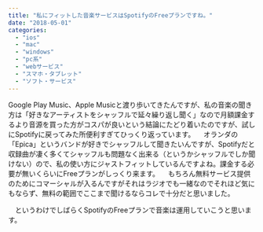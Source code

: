 ```yaml
---
title: "私にフィットした音楽サービスはSpotifyのFreeプランですね。"
date: "2018-05-01"
categories: 
  - "ios"
  - "mac"
  - "windows"
  - "pc系"
  - "webサービス"
  - "スマホ・タブレット"
  - "ソフト・サービス"
---
```


Google Play Music、Apple Musicと渡り歩いてきたんですが、私の音楽の聞き方は「好きなアーティストをシャッフルで延々繰り返し聞く」なので月額課金するより音源を買った方がコスパが良いという結論にたどり着いたのですが、試しにSpotifyに戻ってみた所便利すぎてひっくり返っています。 　オランダの「Epica」というバンドが好きでシャッフルして聞きたいんですが、Spotifyだと収録曲が凄く多くてシャッフルも問題なく出来る（というかシャッフルでしか聞けない）ので、私の使い方にジャストフィットしているんですよね。課金する必要が無いくらいにFreeプランがしっくり来ます。 　もちろん無料サービス提供のためにコマーシャルが入るんですがそれはラジオでも一緒なのでそれほど気にもならず、無料の範囲でここまで聞けるならコレで十分だと思いました。

　というわけでしばらくSpotifyのFreeプランで音楽は運用していこうと思います。
